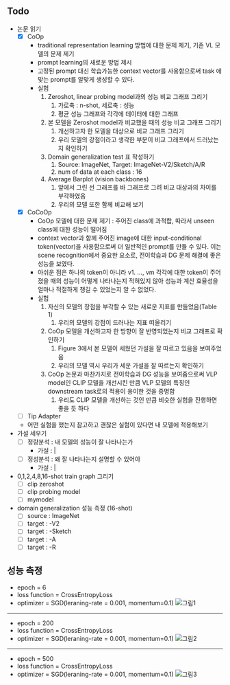 ## Todo
- 논문 읽기
    - [x]  CoOp
        - traditional representation learning 방법에 대한 문제 제기, 기존 VL 모델의 문제 제기
        - prompt learning의 새로운 방법 제시
        - 고정된 prompt 대신 학습가능한 context vector를 사용함으로써 task 에 맞는 prompt를 알맞게 생성할 수 있다.
        - 실험
            1. Zeroshot, linear probing model과의 성능 비교 그래프 그리기
                1. 가로축 : n-shot, 세로축 : 성능
                2. 평균 성능 그래프와 각각에 데이터에 대한 그래프
            2. 본 모델을 Zeroshot model과 비교했을 때의 성능 비교 그래프 그리기
                1. 개선하고자 한 모델을 대상으로 비교 그래프 그리기
                2. 우리 모델의 강점이라고 생각한 부분이 비교 그래프에서 드러났는지 확인하기
            3. Domain generalization test 표 작성하기
                1. Source: ImageNet, Target: ImageNet-V2/Sketch/A/R
                2. num of data at each class : 16
            4. Average Barplot (vision backbones)
                1. 앞에서 그린 선 그래프를 바 그래프로 그려 비교 대상과의 차이를 부각하였음
                2. 우리의 모델 또한 함께 비교해 보기
    - [x]  CoCoOp
        - CoOp 모델에 대한 문제 제기 : 주어진 class에 과적합, 따라서 unseen class에 대한 성능이 떨어짐
        - context vector과 함께 주어진 image에 대한 input-conditional token(vector)을 사용함으로써 더 일반적인 prompt를 만들 수 있다. 이는 scene recognition에서 중요한 요소로, 전이학습과 DG 문제 해결에 좋은 성능을 보였다.
        - 아쉬운 점은 하나의 token이 아니라 v1. …, vm 각각에 대한 token이 주어졌을 때의 성능이 어떻게 나타나는지 적혀있지 않아 성능과 계산 효율성을 얼마나 적절하게 챙길 수 있었는지 알 수 없었다.
        - 실험
            1. 자신의 모델의 장점을 부각할 수 있는 새로운 지표를 만들었음(Table 1)
                1. 우리의 모델의 강점이 드러나는 지표 떠올리기
            2. CoOp 모델을 개선하고자 한 방향이 잘 반영되었는지 비교 그래프로 확인하기
                1. Figure 3에서 본 모델이 세웠던 가설을 잘 따르고 있음을 보여주었음
                2. 우리의 모델 역시 우리가 세운 가설을 잘 따르는지 확인하기
            3. CoOp 논문과 마찬가지로 전이학습과 DG 성능을 보여줌으로써 VLP model인 CLIP 모델을 개선시킨 만큼 VLP 모델의 특징인 downstream task로의 적용이 용이한 것을 증명함
                1. 우리도 CLIP 모델을 개선하는 것인 만큼 비슷한 실험을 진행하면 좋을 듯 하다
    - [ ]  Tip Adapter
    - 어떤 실험을 했는지 참고하고 괜찮은 실험이 있다면 내 모델에 적용해보기
- 가설 세우기
    - [ ]  정량분석 : 내 모델의 성능이 잘 나타나는가
        - 가설 : |
    - [ ]  정성분석 : 왜 잘 나타나는지 설명할 수 있어야
        - 가설 : |
- 0,1,2,4,8,16-shot train graph 그리기
    - [ ]  clip zeroshot
    - [ ]  clip probing model
    - [ ]  mymodel
- domain generalization 성능 측정 (16-shot)
    - [ ]  source : ImageNet
    - [ ]  target : -V2
    - [ ]  target : -Sketch
    - [ ]  target : -A
    - [ ]  target : -R

## 성능 측정

- epoch = 6
- loss function = CrossEntropyLoss
- optimizer = SGD(leraning-rate = 0.001, momentum=0.1)
![그림1](https://user-images.githubusercontent.com/20416616/223057176-0c4046ad-1e85-4e63-8be9-c951b8076558.png)
---

- epoch = 200
- loss function = CrossEntropyLoss
- optimizer = SGD(leraning-rate = 0.001, momentum=0.1)
![그림2](https://user-images.githubusercontent.com/20416616/223057217-a9999551-d17c-42a2-820f-f7ff5fe0a884.png)

---
- epoch = 500
- loss function = CrossEntropyLoss
- optimizer = SGD(leraning-rate = 0.001, momentum=0.1)
![그림3](https://user-images.githubusercontent.com/20416616/223057256-2e6e7d8d-445d-4932-a893-b10c40a58e1a.png)
